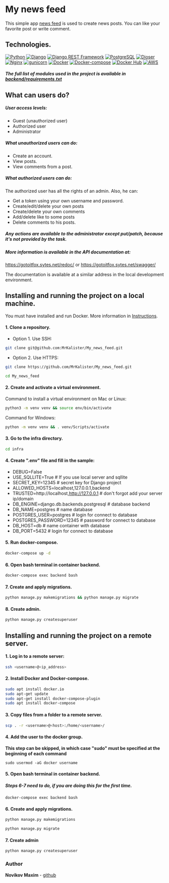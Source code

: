 
# My news feed
This simple app [news feed](https://gotoitfox.sytes.net/api/v1/) is used to create news posts. You can like your favorite post or write comment.

## Technologies.
[![Python](https://img.shields.io/badge/-Python-464646?style=flat&logo=Python&logoColor=56C0C0&color=008080)](https://www.python.org/)
[![Django](https://img.shields.io/badge/-Django-464646?style=flat&logo=Django&logoColor=56C0C0&color=008080)](https://www.djangoproject.com/)
[![Django REST Framework](https://img.shields.io/badge/-Django%20REST%20Framework-464646?style=flat&logo=Django%20REST%20Framework&logoColor=56C0C0&color=008080)](https://www.django-rest-framework.org/)
[![PostgreSQL](https://img.shields.io/badge/-PostgreSQL-464646?style=flat&logo=PostgreSQL&logoColor=56C0C0&color=008080)](https://www.postgresql.org/)
[![Djoser](https://img.shields.io/badge/-Djoser-464646?style=flat&logo=Djoser&logoColor=56C0C0&color=008080)](https://github.com/sunscrapers/djoser)
[![Nginx](https://img.shields.io/badge/-NGINX-464646?style=flat&logo=NGINX&logoColor=56C0C0&color=008080)](https://nginx.org/ru/)
[![gunicorn](https://img.shields.io/badge/-gunicorn-464646?style=flat&logo=gunicorn&logoColor=56C0C0&color=008080)](https://gunicorn.org/)
[![Docker](https://img.shields.io/badge/-Docker-464646?style=flat&logo=Docker&logoColor=56C0C0&color=008080)](https://www.docker.com/)
[![Docker-compose](https://img.shields.io/badge/-Docker%20compose-464646?style=flat&logo=Docker&logoColor=56C0C0&color=008080)](https://www.docker.com/)
[![Docker Hub](https://img.shields.io/badge/-Docker%20Hub-464646?style=flat&logo=Docker&logoColor=56C0C0&color=008080)](https://hub.docker.com/)
[![AWS](https://img.shields.io/badge/-AWS-464646?style=flat&logo=amazonaws&logoColor=56C0C0&color=008080)](https://aws.amazon.com/?nc1=h_ls)

##### The full list of modules used in the project is available in [backend/requirements.txt](https://github.com/MrKalister/foodgram-project-react/blob/master/backend/requirements.txt)

## What can users do?
##### User access levels:
* Guest (unauthorized user)
* Authorized user
* Administrator

##### What unauthorized users can do:
* Create an account.
* View posts.
* View comments from a post.

##### What authorized users can do:
The authorized user has all the rights of an admin.
Also, he can:
* Get a token using your own username and password.
* Create/edit/delete your own posts
* Create/delete your own comments
* Add/delete like to some posts
* Delete comments to his posts.

##### Any actions are available to the administrator except put/patch, because it's not provided by the task.

##### More information is available in the API documentation at:
https://gotoitfox.sytes.net/redoc/ or https://gotoitfox.sytes.net/swagger/

The documentation is available at a similar address in the local development environment.

## Installing and running the project on a local machine.
You must have installed and run Docker. More information in [Instructions](https://docs.docker.com/).
#### 1. Clone a repository.
* Option 1. Use SSH:
```bash
git clone git@github.com:MrKalister/My_news_feed.git
```
* Option 2. Use HTTPS:
```bash
git clone https://github.com/MrKalister/My_news_feed.git
```
```bash
cd My_news_feed 
```
#### 2. Create and activate a virtual environment.
Command to install a virtual environment on Mac or Linux:
```bash
python3 -m venv venv && source env/bin/activate
```
Command for Windows:
```bash
python -m venv venv && . venv/Scripts/activate
```
#### 3. Go to the infra directory.
```bash
cd infra
```
#### 4. Create ".env" file and fill in the sample:
* DEBUG=False
* USE_SQLLITE=True # If you use local server and sqllite
* SECRET_KEY=12345 # secret key for Django project
* ALLOWED_HOSTS=localhost,127.0.0.1,backend
* TRUSTED=http://localhost,http://127.0.0.1 # don't forgot add your server ip/domain
* DB_ENGINE=django.db.backends.postgresql # database backend
* DB_NAME=postgres # name database
* POSTGRES_USER=postgres # login for connect to database
* POSTGRES_PASSWORD=12345 # password for connect to database
* DB_HOST=db # name container with database
* DB_PORT=5432 # login for connect to database

#### 5. Run docker-compose.
```bash
docker-compose up -d
```
#### 6. Open bash terminal in container backend.
```bash
docker-compose exec backend bash
```
#### 7. Сreate and apply migrations.
```bash
python manage.py makemigrations && python manage.py migrate
```
#### 8. Create admin.
```bash
python manage.py createsuperuser
```

## Installing and running the project on a remote server.
#### 1. Log in to a remote server:
```bash
ssh <username>@<ip_address>
```
#### 2. Install Docker and Docker-compose.
```bash
sudo apt install docker.io
sudo apt-get update
sudo apt-get install docker-compose-plugin
sudo apt install docker-compose
```
#### 3. Сopy files from a folder to a remote server.
```bash
scp . -r <username>@<host>:/home/<username>/
```
#### 4. Add the user to the docker group.
**This step can be skipped, in which case "sudo" must be specified at the beginning of each command**
```
sudo usermod -aG docker username
```
#### 5. Open bash terminal in container backend.
##### Steps 6-7 need to do, if you are doing this for the first time.

```
docker-compose exec backend bash
```
#### 6. Сreate and apply migrations.
```bash
python manage.py makemigrations
```
```bash
python manage.py migrate
```
#### 7. Create admin
```bash
python manage.py createsuperuser
```

### Author

**Novikov Maxim** - [github](http://github.com/MrKalister)
